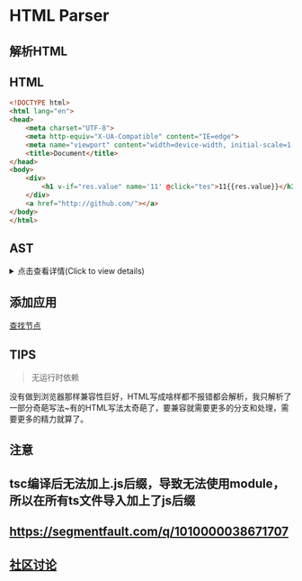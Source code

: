 # HTML Parser

## 解析HTML

## HTML

```html
<!DOCTYPE html>
<html lang="en">
<head>
    <meta charset="UTF-8">
    <meta http-equiv="X-UA-Compatible" content="IE=edge">
    <meta name="viewport" content="width=device-width, initial-scale=1.0">
    <title>Document</title>
</head>
<body>
    <div>
        <h1 v-if="res.value" name='11' @click="tes">11{{res.value}}</h1>
    </div>
    <a href="http://github.com/"></a>
</body>
</html>
```

## AST
<details>
<summary>点击查看详情(Click to view details)</summary>
<pre><code>
{
    "type": "root",
    "children": [
        {
            "type": "DTD",
            "LineNum": 1,
            "content": "DOCTYPE html"
        },
        {
            "content": "\r\n",
            "LineNum": 1,
            "type": "text"
        },
        {
            "children": [
                {
                    "content": "\r\n",
                    "LineNum": 2,
                    "type": "text"
                },
                {
                    "children": [
                        {
                            "content": "\r\n    ",
                            "LineNum": 3,
                            "type": "text"
                        },
                        {
                            "children": [],
                            "attr": [
                                {
                                    "name": "charset",
                                    "value": "UTF-8"
                                }
                            ],
                            "LineNum": 4,
                            "type": "tag",
                            "tag": "meta"
                        },
                        {
                            "content": "\r\n    ",
                            "LineNum": 4,
                            "type": "text"
                        },
                        {
                            "children": [],
                            "attr": [
                                {
                                    "name": "http-equiv",
                                    "value": "X-UA-Compatible"
                                },
                                {
                                    "name": "content",
                                    "value": "IE=edge"
                                }
                            ],
                            "LineNum": 5,
                            "type": "tag",
                            "tag": "meta"
                        },
                        {
                            "content": "\r\n    ",
                            "LineNum": 5,
                            "type": "text"
                        },
                        {
                            "children": [],
                            "attr": [
                                {
                                    "name": "name",
                                    "value": "viewport"
                                },
                                {
                                    "name": "content",
                                    "value": "width=device-width, initial-scale=1.0"
                                }
                            ],
                            "LineNum": 6,
                            "type": "tag",
                            "tag": "meta"
                        },
                        {
                            "content": "\r\n    ",
                            "LineNum": 6,
                            "type": "text"
                        },
                        {
                            "children": [
                                {
                                    "content": "Document",
                                    "LineNum": 7,
                                    "type": "text"
                                }
                            ],
                            "attr": [],
                            "LineNum": 7,
                            "type": "tag",
                            "tag": "title"
                        },
                        {
                            "content": "\r\n",
                            "LineNum": 7,
                            "type": "text"
                        }
                    ],
                    "attr": [],
                    "LineNum": 3,
                    "type": "tag",
                    "tag": "head"
                },
                {
                    "content": "\r\n",
                    "LineNum": 8,
                    "type": "text"
                },
                {
                    "children": [
                        {
                            "content": "\r\n    ",
                            "LineNum": 9,
                            "type": "text"
                        },
                        {
                            "children": [
                                {
                                    "content": "\r\n        ",
                                    "LineNum": 10,
                                    "type": "text"
                                },
                                {
                                    "children": [
                                        {
                                            "content": "11{{res.value}}",
                                            "LineNum": 11,
                                            "type": "text"
                                        }
                                    ],
                                    "attr": [
                                        {
                                            "name": "v-if",
                                            "value": "res.value"
                                        },
                                        {
                                            "name": "name",
                                            "value": "11"
                                        },
                                        {
                                            "name": "@click",
                                            "value": "tes"
                                        }
                                    ],
                                    "LineNum": 11,
                                    "type": "tag",
                                    "tag": "h1"
                                },
                                {
                                    "content": "\r\n    ",
                                    "LineNum": 11,
                                    "type": "text"
                                }
                            ],
                            "attr": [],
                            "LineNum": 10,
                            "type": "tag",
                            "tag": "div"
                        },
                        {
                            "content": "\r\n    ",
                            "LineNum": 12,
                            "type": "text"
                        },
                        {
                            "children": [],
                            "attr": [
                                {
                                    "name": "href",
                                    "value": "http://github.com/"
                                }
                            ],
                            "LineNum": 13,
                            "type": "tag",
                            "tag": "a"
                        },
                        {
                            "content": "\r\n",
                            "LineNum": 13,
                            "type": "text"
                        }
                    ],
                    "attr": [],
                    "LineNum": 9,
                    "type": "tag",
                    "tag": "body"
                },
                {
                    "content": "\r\n",
                    "LineNum": 14,
                    "type": "text"
                }
            ],
            "attr": [
                {
                    "name": "lang",
                    "value": "en"
                }
            ],
            "LineNum": 2,
            "type": "tag",
            "tag": "html"
        }
    ],
    "LineNum": 1
}
</code></pre>
</details>

## 添加应用
[查找节点](./app/platform)

## TIPS

> 无运行时依赖

没有做到浏览器那样兼容性巨好，HTML写成啥样都不报错都会解析，我只解析了一部分奇葩写法~有的HTML写法太奇葩了，要兼容就需要更多的分支和处理，需要更多的精力就算了。

## 注意

## tsc编译后无法加上.js后缀，导致无法使用module，所以在所有ts文件导入加上了js后缀
## https://segmentfault.com/q/1010000038671707
## [社区讨论](https://github.com/microsoft/TypeScript/issues/16577)

